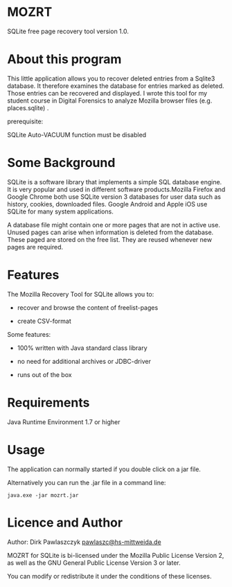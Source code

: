 MOZRT
=====

SQLite free page recovery tool  version 1.0.

About this program
==================

This little application allows you to recover deleted entries from a Sqlite3 database.
It therefore examines the database for entries marked as deleted. Those entries
can be recovered and displayed. I wrote this tool for my student course in Digital 
Forensics to analyze Mozilla browser files (e.g. places.sqlite) . 
 

prerequisite: 

SQLite Auto-VACUUM function must be disabled

   

Some Background
===============

SQLite is a software library that implements a simple SQL database engine.
It is very popular and used in different software products.Mozilla Firefox 
and Google Chrome both use SQLite version 3 databases for user data such 
as history, cookies, downloaded files. Google Android and Apple iOS use 
SQLite for many system applications.

A database file might contain one or more pages that are not in active use. 
Unused pages can arise when information is deleted from the database. 
These paged are stored on the free list. They are reused whenever new pages 
are required.    

Features
========

The Mozilla Recovery Tool for SQLite allows you to:
 
- recover and browse the content of freelist-pages  
 
- create CSV-format


Some features:

- 100% written with Java standard class library 

- no need for additional archives or JDBC-driver

- runs out of the box

Requirements
============

Java Runtime Environment 1.7 or higher

Usage
=====

The application can normally started if you double click on a jar file. 

Alternatively you can run the .jar file in a command line: 

	java.exe -jar mozrt.jar

Licence and Author
==================

Author: Dirk Pawlaszczyk <pawlaszc@hs-mittweida.de>

MOZRT for SQLite is bi-licensed under the Mozilla Public License Version 2, 
as well as the GNU General Public License Version 3 or later.

You can modify or redistribute it under the conditions of these licenses. 